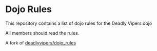 Dojo Rules
==========

This repository contains a list of dojo rules for the Deadly Vipers dojo

All members should read the rules.

A fork of [deadlyvipers/dojo_rules](https://github.com/deadlyvipers)
